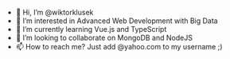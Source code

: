 - 👋 Hi, I’m @wiktorklusek
- 👀 I’m interested in Advanced Web Development with Big Data
- 🌱 I’m currently learning Vue.js and TypeScript
- 💞️ I’m looking to collaborate on MongoDB and NodeJS
- 📫 How to reach me? Just add @yahoo.com to my username ;)

<!---
wiktorklusek/wiktorklusek is a ✨ special ✨ repository because its `README.md` (this file) appears on your GitHub profile.
You can click the Preview link to take a look at your changes.
--->
